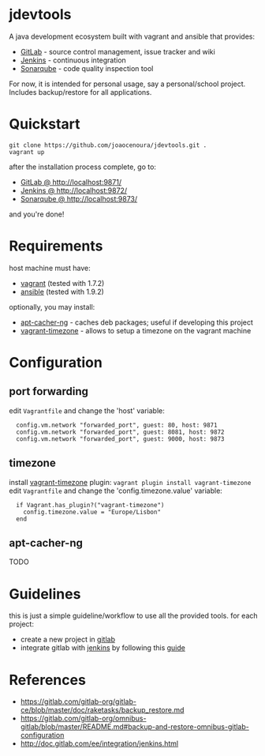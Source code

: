 # jdevtools
A java development ecosystem built with vagrant and ansible that provides:
- [GitLab][1] - source control management, issue tracker and wiki
- [Jenkins][2] - continuous integration
- [Sonarqube][3] - code quality inspection tool

For now, it is intended for personal usage, say a personal/school project.
Includes backup/restore for all applications.

# Quickstart
```
git clone https://github.com/joaocenoura/jdevtools.git .
vagrant up
```
after the installation process complete, go to:
- [GitLab @ http://localhost:9871/][9871]
- [Jenkins @ http://localhost:9872/][9872]
- [Sonarqube @ http://localhost:9873/][9873]

and you're done!

# Requirements
host machine must have:
- [vagrant][4] (tested with 1.7.2)
- [ansible][5] (tested with 1.9.2)

optionally, you may install:
- [apt-cacher-ng][6] - caches deb packages; useful if developing this project
- [vagrant-timezone][7] - allows to setup a timezone on the vagrant machine

# Configuration

## port forwarding
edit `Vagrantfile` and change the 'host' variable:
```
  config.vm.network "forwarded_port", guest: 80, host: 9871
  config.vm.network "forwarded_port", guest: 8081, host: 9872
  config.vm.network "forwarded_port", guest: 9000, host: 9873
```

## timezone
install [vagrant-timezone][7] plugin: `vagrant plugin install vagrant-timezone`  
edit `Vagrantfile` and change the 'config.timezone.value' variable:
```
  if Vagrant.has_plugin?("vagrant-timezone")
    config.timezone.value = "Europe/Lisbon"
  end
```

## apt-cacher-ng
TODO

# Guidelines
this is just a simple guideline/workflow to use all the provided tools.
for each project:
- create a new project in [gitlab][9871]
- integrate gitlab with [jenkins][9872] by following this [guide][20]

# References
- https://gitlab.com/gitlab-org/gitlab-ce/blob/master/doc/raketasks/backup_restore.md
- https://gitlab.com/gitlab-org/omnibus-gitlab/blob/master/README.md#backup-and-restore-omnibus-gitlab-configuration
- http://doc.gitlab.com/ee/integration/jenkins.html

[1]: https://about.gitlab.com/
[2]: https://jenkins-ci.org/
[3]: http://www.sonarqube.org/
[4]: https://www.vagrantup.com/
[5]: http://www.ansible.com/
[6]: https://www.unix-ag.uni-kl.de/~bloch/acng/
[7]: https://github.com/tmatilai/vagrant-timezone

[20]: http://doc.gitlab.com/ee/integration/jenkins.html

[9871]: http://localhost:9871
[9872]: http://localhost:9872
[9873]: http://localhost:9873